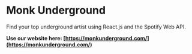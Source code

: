 # Monk Underground

Find your top underground artist using React.js and the Spotify Web API.

**Use our website here: [https://monkunderground.com/](https://monkunderground.com/)**
